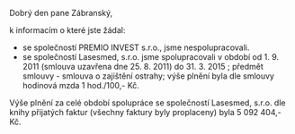 Dobrý den pane Zábranský,


k informacím o které jste žádal:

- se společností PREMIO INVEST s.r.o.,  jsme nespolupracovali.
- se společností Lasesmed, s.r.o. jsme spolupracovali v období od 1. 9. 2011 (smlouva uzavřena dne 25. 8. 2011) do 31. 3. 2015 ; předmět smlouvy - smlouva o zajištění ostrahy; výše plnění byla dle smlouvy hodinová mzda 1 hod./100,- Kč.

Výše plnění za celé období spolupráce se společností Lasesmed, s.r.o. dle knihy přijatých faktur (všechny faktury byly proplaceny) byla 5 092 404,- Kč.

